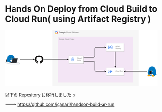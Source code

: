 # Hands On Deploy from Cloud Build to Cloud Run( using Artifact Registry )

![](https://raw.githubusercontent.com/iganari/handson-build-ar-run/main/_img/overview.png)

以下の Repository に移行しました :)

---> https://github.com/iganari/handson-build-ar-run

